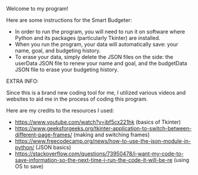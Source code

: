 Welcome to my program!

Here are some instructions for the Smart Budgeter:

- In order to run the program, you will need to run it on software where Python and its packages (particularly Tkinter) are installed.
- When you run the program, your data will automatically save: your name, goal, and budgeting history.
- To erase your data, simply delete the JSON files on the side: the userData JSON file to renew your name and goal, and the budgetData JSON file to erase your budgeting history.

EXTRA INFO:

Since this is a brand new coding tool for me, I utilized various videos and websites to aid me in the process of coding this program.

Here are my credits to the resources I used:

- https://www.youtube.com/watch?v=ibf5cx221hk (basics of Tkinter)
- https://www.geeksforgeeks.org/tkinter-application-to-switch-between-different-page-frames/ (making and switching frames)
- https://www.freecodecamp.org/news/how-to-use-the-json-module-in-python/ (JSON basics)
- https://stackoverflow.com/questions/73950478/i-want-my-code-to-save-information-so-the-next-time-i-run-the-code-it-will-be-re (using OS to save)
